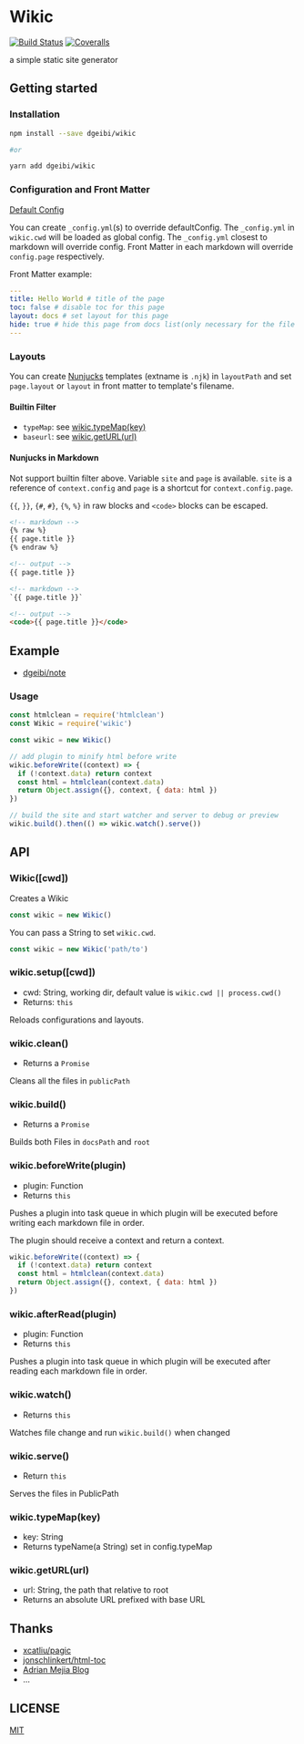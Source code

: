 # Wikic

[![Build Status](https://travis-ci.org/dgeibi/wikic.svg?branch=master)](https://travis-ci.org/dgeibi/wikic) [![Coveralls](https://img.shields.io/coveralls/dgeibi/wikic.svg)](https://coveralls.io/github/dgeibi/wikic)

a simple static site generator

## Getting started

### Installation

``` bash
npm install --save dgeibi/wikic

#or

yarn add dgeibi/wikic
```

### Configuration and Front Matter

[Default Config](lib/defaultConfig.yml)

You can create `_config.yml`(s) to override defaultConfig. The `_config.yml` in `wikic.cwd` will be loaded as global config. The `_config.yml` closest to markdown will override config. Front Matter in each markdown will override `config.page` respectively.

Front Matter example:

``` yaml
---
title: Hello World # title of the page
toc: false # disable toc for this page
layout: docs # set layout for this page
hide: true # hide this page from docs list(only necessary for the file in docsPath)
---
```

### Layouts

You can create [Nunjucks](https://mozilla.github.io/nunjucks/templating.html) templates (extname is `.njk`) in `layoutPath` and set `page.layout` or `layout` in front matter to template's filename.

#### Builtin Filter

- `typeMap`: see [wikic.typeMap(key)](#wikictypemapkey)
- `baseurl`: see [wikic.getURL(url)](#wikicgeturlurl)

#### Nunjucks in Markdown

Not support builtin filter above. Variable `site` and `page` is available. `site` is a reference of `context.config` and `page` is a shortcut for `context.config.page`.

`{{`, `}}`, `{#`, `#}`, `{%`, `%}` in raw blocks and `<code>` blocks can be escaped.

``` html
<!-- markdown -->
{% raw %}
{{ page.title }}
{% endraw %}

<!-- output -->
{{ page.title }}
```

``` html
<!-- markdown -->
`{{ page.title }}`

<!-- output -->
<code>{{ page.title }}</code>
```

## Example

- [dgeibi/note](https://github.com/dgeibi/note)

### Usage

``` javascript
const htmlclean = require('htmlclean')
const Wikic = require('wikic')

const wikic = new Wikic()

// add plugin to minify html before write
wikic.beforeWrite((context) => {
  if (!context.data) return context
  const html = htmlclean(context.data)
  return Object.assign({}, context, { data: html })
})

// build the site and start watcher and server to debug or preview
wikic.build().then(() => wikic.watch().serve())
```

## API

### Wikic([cwd])

Creates a Wikic

``` javascript
const wikic = new Wikic()
```

You can pass a String to set `wikic.cwd`.

``` javascript
const wikic = new Wikic('path/to')
```

### wikic.setup([cwd])

- cwd: String, working dir, default value is `wikic.cwd || process.cwd()`
- Returns: `this`

Reloads configurations and layouts.

### wikic.clean()

- Returns a `Promise`

Cleans all the files in `publicPath`

### wikic.build()

- Returns a `Promise`

Builds both Files in `docsPath` and `root`

### wikic.beforeWrite(plugin)

- plugin: Function
- Returns `this`

Pushes a plugin into task queue in which plugin will be executed before writing each markdown file in order.

The plugin should receive a context and return a context.

``` javascript
wikic.beforeWrite((context) => {
  if (!context.data) return context
  const html = htmlclean(context.data)
  return Object.assign({}, context, { data: html })
})
```

### wikic.afterRead(plugin)

- plugin: Function
- Returns `this`

Pushes a plugin into task queue in which plugin will be executed after reading each markdown file in order.

### wikic.watch()

- Returns `this`

Watches file change and run `wikic.build()` when changed

### wikic.serve()

- Return `this`

Serves the files in PublicPath

### wikic.typeMap(key)

- key: String
- Returns typeName(a String) set in config.typeMap

### wikic.getURL(url)

- url: String, the path that relative to root
- Returns an absolute URL prefixed with base URL

## Thanks

- [xcatliu/pagic](https://github.com/xcatliu/pagic)
- [jonschlinkert/html-toc](https://github.com/jonschlinkert/html-toc)
- [Adrian Mejia Blog](http://adrianmejia.com/blog/2016/08/24/Building-a-Node-js-static-file-server-files-over-HTTP-using-ES6/)
- ...

## LICENSE

[MIT](LICENSE)
